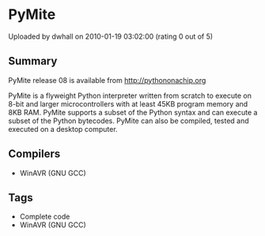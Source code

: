 # PyMite

Uploaded by dwhall on 2010-01-19 03:02:00 (rating 0 out of 5)

## Summary

PyMite release 08 is available from <http://pythononachip.org>


PyMite is a flyweight Python interpreter written from scratch to execute on 8-bit and larger microcontrollers with at least 45KB program memory and 8KB RAM. PyMite supports a subset of the Python syntax and can execute a subset of the Python bytecodes. PyMite can also be compiled, tested and executed on a desktop computer.

## Compilers

- WinAVR (GNU GCC)

## Tags

- Complete code
- WinAVR (GNU GCC)
